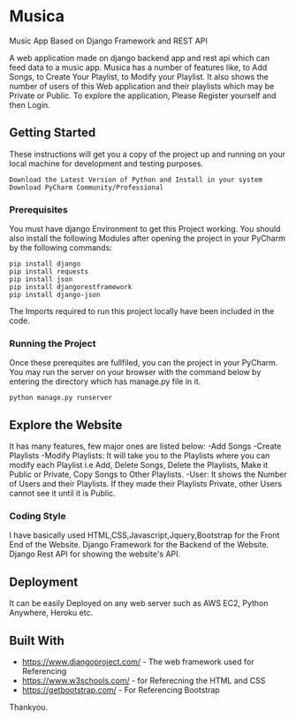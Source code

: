 # Musica
Music App Based on Django Framework and REST API

A web application made on django backend app and rest api which can feed data to a music app.
Musica has a number of features like, to Add Songs, to Create Your Playlist, to Modify your Playlist.
It also shows the number of users of this Web application and their playlists which may be Private or
Public.
To explore the application, Please Register yourself and then Login.


## Getting Started

These instructions will get you a copy of the project up and running on your local machine for development and testing purposes.
```
Download the Latest Version of Python and Install in your system
Download PyCharm Community/Professional
```

### Prerequisites

You must have django Environment to get this Project working.
You should also install the following Modules after opening the project in your PyCharm by the following commands:

```
pip install django
pip install requests
pip install json
pip install djangorestframework
pip install django-json

```
The Imports required to run this project locally have been included in the code.



### Running the Project

Once these prerequites are fullfiled, you can the project in your PyCharm.
You may run the server on your browser with the command below by entering the directory which has manage.py file in it.

```
python manage.py runserver
```

## Explore the Website

It has many features, few major ones are listed below:
-Add Songs
-Create Playlists
-Modify Playlists:
  It will take you to the Playlists where you can modify each Playlist i.e Add, Delete Songs, Delete the Playlists, Make it Public or Private, Copy Songs to Other Playlists.
-User:
It shows the Number of Users and their Playlists.
If they made their Playlists Private, other Users cannot see it until it is Public.

### Coding Style

I have basically used HTML,CSS,Javascript,Jquery,Bootstrap for the Front End of the Website.
Django Framework for the Backend of the Website.
Django Rest API for showing the website's API.

## Deployment

It can be easily Deployed on any web server such as AWS EC2, Python Anywhere, Heroku etc.

## Built With

* https://www.djangoproject.com/ - The web framework used for Referencing
* https://www.w3schools.com/ - for Referecning the HTML and CSS
* https://getbootstrap.com/ - For Referencing Bootstrap 

Thankyou.
